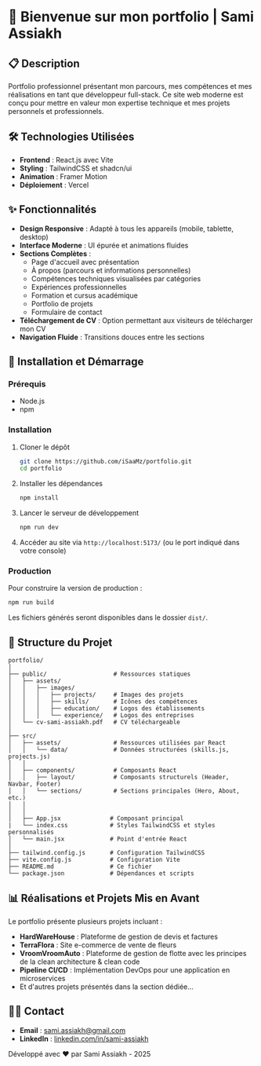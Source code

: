 # 🚀 Bienvenue sur mon portfolio | Sami Assiakh

## 📋 Description

Portfolio professionnel présentant mon parcours, mes compétences et mes réalisations en tant que développeur full-stack. Ce site web moderne est conçu pour mettre en valeur mon expertise technique et mes projets personnels et professionnels.

## 🛠️ Technologies Utilisées

- **Frontend** : React.js avec Vite
- **Styling** : TailwindCSS et shadcn/ui
- **Animation** : Framer Motion
- **Déploiement** : Vercel

## ✨ Fonctionnalités

- **Design Responsive** : Adapté à tous les appareils (mobile, tablette, desktop)
- **Interface Moderne** : UI épurée et animations fluides
- **Sections Complètes** :
  - Page d'accueil avec présentation
  - À propos (parcours et informations personnelles)
  - Compétences techniques visualisées par catégories
  - Expériences professionnelles
  - Formation et cursus académique
  - Portfolio de projets
  - Formulaire de contact
- **Téléchargement de CV** : Option permettant aux visiteurs de télécharger mon CV
- **Navigation Fluide** : Transitions douces entre les sections

## 🚀 Installation et Démarrage

### Prérequis

- Node.js
- npm

### Installation

1. Cloner le dépôt
   ```bash
   git clone https://github.com/iSaaMz/portfolio.git
   cd portfolio
   ```

2. Installer les dépendances
   ```bash
   npm install
   ```

3. Lancer le serveur de développement
   ```bash
   npm run dev
   ```

4. Accéder au site via `http://localhost:5173/` (ou le port indiqué dans votre console)

### Production

Pour construire la version de production :

```bash
npm run build
```

Les fichiers générés seront disponibles dans le dossier `dist/`.

## 📁 Structure du Projet

```
portfolio/
│
├── public/                   # Ressources statiques
│   ├── assets/
│   │   ├── images/
│   │   │   ├── projects/     # Images des projets
│   │   │   ├── skills/       # Icônes des compétences
│   │   │   ├── education/    # Logos des établissements
│   │   │   └── experience/   # Logos des entreprises
│   └── cv-sami-assiakh.pdf   # CV téléchargeable
│
├── src/
│   ├── assets/               # Ressources utilisées par React
│   │   └── data/             # Données structurées (skills.js, projects.js)
│   │
│   ├── components/           # Composants React
│   │   ├── layout/           # Composants structurels (Header, Navbar, Footer)
│   │   └── sections/         # Sections principales (Hero, About, etc.)
│   │
│   │
│   ├── App.jsx              # Composant principal
|   └── index.css            # Styles TailwindCSS et styles personnalisés
│   └── main.jsx             # Point d'entrée React
│
├── tailwind.config.js       # Configuration TailwindCSS
├── vite.config.js           # Configuration Vite
├── README.md                # Ce fichier
└── package.json             # Dépendances et scripts
```

## 📊 Réalisations et Projets Mis en Avant

Le portfolio présente plusieurs projets incluant :

- **HardWareHouse** : Plateforme de gestion de devis et factures
- **TerraFlora** : Site e-commerce de vente de fleurs
- **VroomVroomAuto** : Plateforme de gestion de flotte avec les principes de la clean architecture & clean code
- **Pipeline CI/CD** : Implémentation DevOps pour une application en microservices
- Et d'autres projets présentés dans la section dédiée...

## 👨‍💻 Contact

- **Email** : sami.assiakh@gmail.com
- **LinkedIn** : [linkedin.com/in/sami-assiakh](https://www.linkedin.com/in/sami-assiakh)


Développé avec ❤️ par Sami Assiakh - 2025